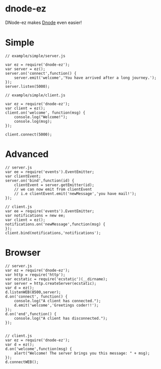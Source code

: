 dnode-ez
========

DNode-ez makes [Dnode](https://github.com/substack/dnode) even easier!

Simple 
======  

    // example/simple/server.js 

    var ez = require('dnode-ez');
    var server = ez();
    server.on('connect',function() {
        server.emit('welcome','You have arrived after a long journey.');
    });
    server.listen(5000);
    
    // example/simple/client.js

    var ez = require('dnode-ez');
    var client = ez();
    client.on('welcome', function(msg) {
        console.log("Welcome!");
        console.log(msg);
    });

    client.connect(5000);


Advanced
========

    // server.js
    var ee = require('events').EventEmitter;
    var clientEvent;
    server.on('bind',function(id) {
        clientEvent = server.getEmitter(id);
        // we can now emit from clientEvent
        // i.e clientEvent.emit('newMessage','you have mail!');
    }); 

    // client.js
    var ee = require('events').EventEmitter;
    var notifications = new ee;
    var client = ez();
    notifications.on('newMessage',function(msg) {
    });
    client.bind(notifications,'notifications');

Browser
=======

    // server.js
    var ez = require('dnode-ez');
    var http = require('http');
    var ecstatic = require('ecstatic')(__dirname);
    var server = http.createServer(ecstatic);
    var d = ez();
    d.listenWEB(8500,server);
    d.on('connect', function() {
        console.log("A client has connected.");
        d.emit('welcome','Greetings coder!!');
    });
    d.on('end',function() {
        console.log("A client has disconnected.");
    });


    // client.js
    var ez = require('dnode-ez');
    var d = ez();
    d.on('welcome',function(msg) {
        alert("Welcome! The server brings you this message: " + msg);
    });
    d.connectWEB();

